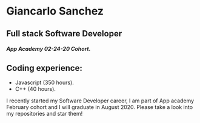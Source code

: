 

# Giancarlo Sanchez

## Full stack Software Developer

##### App Academy 02-24-20 Cohort.



## Coding experience:

+ Javascript (350 hours).
+ C++        (40 hours).


I recently started my Software Developer career, I am part of App academy February cohort and I will graduate in August 2020. Please take a look into my repositories and star them!



